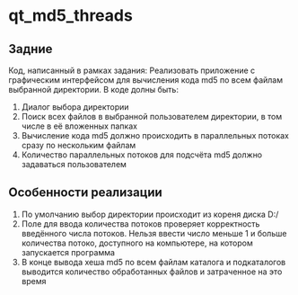 # qt_md5_threads
## Задние
Код, написанный в рамках задания: 
Реализовать приложение с графическим интерфейсом для вычисления кода md5 по всем файлам выбранной директории. В коде долны быть:
1) Диалог выбора директории
2) Поиск всех файлов в выбранной пользователем директории, в том числе в её вложенных папках
3) Вычисление кода md5 должно происходить в параллельных потоках сразу по нескольким файлам
4) Количество параллельных потоков для подсчёта md5 должно задаваться пользователем
## Особенности реализации
1) По умолчанию выбор директории происходит из кореня диска D:/
2) Поле для ввода количества потоков проверяет корректность введённого числа потоков. Нельзя ввести число меньше 1 и больше количества потоко, доступного на компьютере, на котором запускается программа
3) В конце вывода хеша md5 по всем файлам каталога и подкаталогов выводится количество обработанных файлов и затраченное на это время
